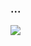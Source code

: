 ### ...

<a href="https://www.linkedin.com/in/geraldineadelmann/" target="blank"><img src="https://img.shields.io/badge/LinkedIn-0077B5?style=for-the-badge&logo=linkedin&logoColor=white" /></a>
<!--
**geraldine999/geraldine999** is a ✨ _special_ ✨ repository because its `README.md` (this file) appears on your GitHub profile.

Here are some ideas to get you started:

- 🔭 I’m currently working on ...
- 🌱 I’m currently learning ...
- 👯 I’m looking to collaborate on ...
- 🤔 I’m looking for help with ...
- 💬 Ask me about ...
- 📫 How to reach me: ...
- 😄 Pronouns: ...
- ⚡ Fun fact: ...
-->
